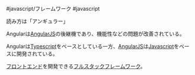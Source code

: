  #javascript/フレームワーク #javascript 

読み方は「アンギュラー」

Angularは[AngularJS](AngularJS.md)の後継機であり、機能性などの問題が改善されている。

Angularは[Typescript](Typescript.md)をベースとしている一方、[AngularJS](AngularJS.md)は[Javascript](Javascript.md)をベースに開発されている。

[フロントエンド](フロントエンド.md)を開発できる[フルスタックフレームワーク](フルスタックフレームワーク.md)。


